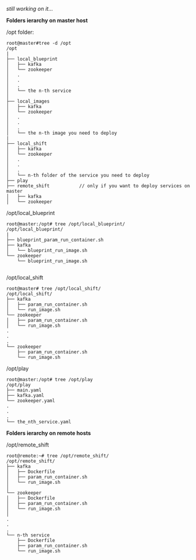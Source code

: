 <i> still working on it... </i>


<b> Folders ierarchy on master host </b>

/opt folder:
```
root@master#tree -d /opt
/opt
|
├── local_blueprint
│   ├── kafka
│   └── zookeeper
│   .
│   .
│   .
│   └── the n-th service 
│
├── local_images
│   ├── kafka
│   └── zookeeper
│   .
│   .
│   .
│   └── the n-th image you need to deploy
|
├── local_shift
│   ├── kafka
│   └── zookeeper
│   .
│   .
│   .
│   └── n-th folder of the service you need to deploy
├── play
├── remote_shift           // only if you want to deploy services on master 
│   ├── kafka
│   └── zookeeper
```

/opt/local_blueprint

```
root@master:/opt# tree /opt/local_blueprint/
/opt/local_blueprint/
|
├── blueprint_param_run_container.sh
├── kafka
│   └── blueprint_run_image.sh
└── zookeeper
    └── blueprint_run_image.sh


```

/opt/local_shift

```
root@master# tree /opt/local_shift/
/opt/local_shift/
├── kafka
│   ├── param_run_container.sh
│   └── run_image.sh
└── zookeeper
│   ├── param_run_container.sh
│   └── run_image.sh
.
.
.
└── zookeeper
    ├── param_run_container.sh
    └── run_image.sh

```

/opt/play

```
root@master:/opt# tree /opt/play
/opt/play
├── main.yaml
├── kafka.yaml
└── zookeeper.yaml
.
.
.
└── the_nth_service.yaml

```

<b> Folders ierarchy on remote hosts </b>


/opt/remote_shift
```
root@remote:~# tree /opt/remote_shift/
/opt/remote_shift/
├── kafka
│   ├── Dockerfile
│   ├── param_run_container.sh
│   └── run_image.sh
│ 
└── zookeeper
│   ├── Dockerfile
│   ├── param_run_container.sh
│   └── run_image.sh
│
.
.
.
└── n-th service
    ├── Dockerfile
    ├── param_run_container.sh
    └── run_image.sh

```





